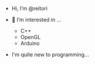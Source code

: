 - Hi, I’m @reitori
- 👀 I’m interested in ...
    - C++
    - OpenGL
    - Arduino
    
- I'm quite new to programming...
